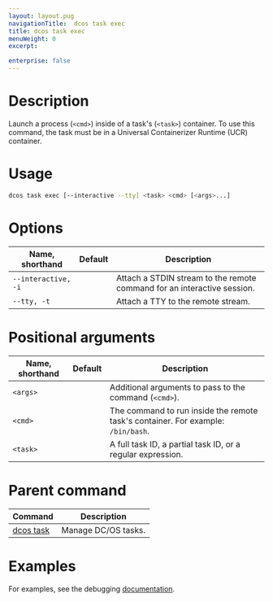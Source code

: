 ```yaml
---
layout: layout.pug
navigationTitle:  dcos task exec
title: dcos task exec
menuWeight: 0
excerpt:

enterprise: false
---
```


<!-- This source repo for this topic is https://github.com/dcos/dcos-docs -->


# Description
Launch a process (`<cmd>`) inside of a task's (`<task>`) container. To use this command, the task must be in a Universal Containerizer Runtime (UCR) container.

# Usage

```bash
dcos task exec [--interactive --tty] <task> <cmd> [<args>...]
```

# Options

| Name, shorthand | Default | Description |
|---------|-------------|-------------|
| `--interactive, -i`   |             |  Attach a STDIN stream to the remote command for an interactive session. |
| `--tty, -t`   |             |  Attach a TTY to the remote stream. |

# Positional arguments

| Name, shorthand | Default | Description |
|---------|-------------|-------------|
| `<args>`   |             |  Additional arguments to pass to the command (`<cmd>`). |
| `<cmd>`   |             |  The command to run inside the remote task's container. For example: `/bin/bash`. |
| `<task>`   |             |  A full task ID, a partial task ID, or a regular expression. |

# Parent command

| Command | Description |
|---------|-------------|
| [dcos task](/1.10/cli/command-reference/dcos-task/)   | Manage DC/OS tasks. |  

# Examples

For examples, see the debugging [documentation](/1.10/monitoring/debugging/).

